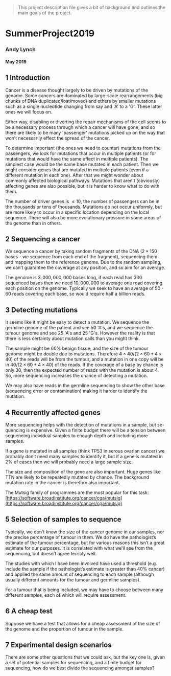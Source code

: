 

> This project description file gives a bit of background and outlines the main goals of the project.

# SummerProject2019
### Andy Lynch
#### May 2019

## 1 Introduction
Cancer is a disease thought largely to be driven by mutations of the genome.
Some cancers are dominated by large-scale rearrangements (big chunks of DNA
duplicated/lost/moved) and others by smaller mutations such as a single nucleotide changing from say and 'A' to a 'G'. These latter ones we will focus on.

Either way, disabling or diverting the repair mechanisms of the cell seems
to be a necessary process through which a cancer will have gone, and so there
are likely to be many 'passenger' mutations picked up on the way that won’t
necessarily effect the spread of the cancer.

To determine important (the ones we need to counter) mutations from the passengers, we look for mutations that occur in multiple patients (or for mutations that would have the same effect in multiple patients). The simplest case would be the same base mutated in each patient. Then we might consider genes
that are mutated in multiple patients (even if a different mutation in each one).
After that we might wonder about commonly affected biological pathways. Mutations that aren’t (obviously) affecting genes are also possible, but it is harder to know what to do with them.

The number of driver genes is $\leq 10$, the number of passengers can be in
the thousands or tens of thousands. Mutations do not occur uniformly, but
are more likely to occur in a specific location depending on the local sequence.
There will also be more evolutionary pressure in some areas of the genome than
in others.

## 2 Sequencing a cancer
We sequence a cancer by taking random fragments of the DNA ($2 \times150$ bases - we sequence from each end of the fragment), sequencing them and mapping
them to the reference genome. Due to the random sampling, we can’t guarantee
the coverage at any position, and so aim for an average.

The genome is $3, 000, 000, 000$ bases long, if each read has $300$ sequenced
bases then we need $10, 000, 000$ to average one read covering each position on the genome. Typically we seek to have an average of $50$ - $60$ reads covering each
base, so would require half a billion reads.

## 3 Detecting mutations
It seems like it might be easy to detect a mutation. We sequence the germline
genome of the patient and see $50$ 'A's, and we sequence the tumour genome and
see $25$ 'A's and $25$ 'G's. However the reality is that there is less certainty about
mutation calls than you might think.

The sample might be $60\%$ benign tissue, and the size of the tumour genome
might be double due to mutations. Therefore $4\times 40/(2\times 60+4\times 40)$ of the reads
will be from the tumour, and a mutation in one copy will be in $40/(2\times 60+4\times 40)$
of the reads. If the coverage of a base by chance is only $30$, then the expected
number of reads with the mutation is about $4$. So, more sequencing increases
the chance of detecting a mutation.

We may also have reads in the germline sequencing to show the other base
(sequencing error or contamination) making it harder to identify the mutation.

## 4 Recurrently affected genes

More sequencing helps with the detection of mutations in a sample, but se-
quencing is expensive. Given a finite budget there will be a tension between
sequencing individual samples to enough depth and including more samples.

If a gene is mutated in all samples (think TP53 in serous ovarian cancer) we
probably don’t need many samples to identify it, but if a gene is mutated in $2\%$
of cases then we will probably need a large sample size.

The size and composition of the gene are also important. Huge genes like
TTN are likely to be repeatedly mutated by chance. The background mutation
rate in the cancer is therefore also important.

The Mutsig family of programmes are the most popular for this task:
[https://software.broadinstitute.org/cancer/cga/mutsig](https://software.broadinstitute.org/cancer/cga/mutsig)

## 5 Selection of samples to sequence

Typically, we don’t know the size of the cancer genome in our samples, nor the
precise percentage of tumour in them. We do have the pathologist’s estimate
of the tumour percentage, but for various reasons this isn’t a great estimate
for our purposes. It is correlated with what we’ll see from the sequencing, but
doesn’t agree terribly well.

The studies with which I have been involved have used a threshold (e.g.
include the sample if the pathologist’s estimate is greater than $40\%$ cancer)
and applied the same amount of sequencing to each sample (although usually
different amounts for the tumour and germline samples).

For a tumour that is being included, we may have to choose between many
different samples, each of which will require assessment.

## 6 A cheap test

Suppose we have a test that allows for a cheap assessment of the size of the
genome and the proportion of tumour in the sample.

## 7 Experimental design scenarios

There are some other questions that we could ask, but the key one is, given a
set of potential samples for sequencing, and a finite budget for sequencing, how
do we best divide the sequencing amongst samples?